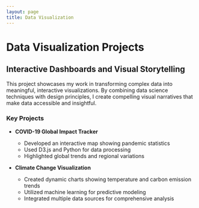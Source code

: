 ```yaml
---
layout: page
title: Data Visualization
---
```


# Data Visualization Projects

## Interactive Dashboards and Visual Storytelling

This project showcases my work in transforming complex data into meaningful, interactive visualizations. By combining data science techniques with design principles, I create compelling visual narratives that make data accessible and insightful.

### Key Projects

- **COVID-19 Global Impact Tracker**
  - Developed an interactive map showing pandemic statistics
  - Used D3.js and Python for data processing
  - Highlighted global trends and regional variations

- **Climate Change Visualization**
  - Created dynamic charts showing temperature and carbon emission trends
  - Utilized machine learning for predictive modeling
  - Integrated multiple data sources for comprehensive analysis
